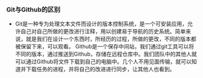 ### Git与Github的区别
* Git是一种专为处理文本文件而设计的版本控制系统，是一个可安装应用，允许自己对自己所做的更改进行注释，用以创建易于导航的历史系统。简单来说，就是我们在设计一个东西时，所经历的过程，所做的更改，不同的版本都被保留下来，可以观看。 Github是一个保存中间站，我们通过git工具可以将不同的版本，通过推送到Github，存储在远程仓库中。我们团队中的其他人就可以通过Github将文件下载到自己的电脑中。几个人不用见面传输，就可以知道并下载任务的进程，并将自己的改进进行同步，让其他人也看到。

